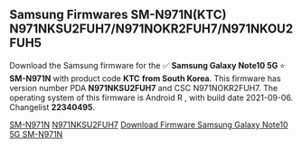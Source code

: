 <h2>Samsung Firmwares SM-N971N(KTC) N971NKSU2FUH7/N971NOKR2FUH7/N971NKOU2FUH5</h2>
Download the Samsung firmware for the ✅ <strong>Samsung Galaxy Note10 5G </strong> ⭐ <strong>SM-N971N</strong> with product code <strong>KTC</strong> <strong> from South Korea</strong>. This firmware has version number PDA <strong>N971NKSU2FUH7</strong> and CSC N971NOKR2FUH7. The operating system of this firmware is Android R , with build date 2021-09-06. Changelist <strong>22340495</strong>.


[SM-N971N](https://samfirm.shop/samsung/model/SM-N971N)
[N971NKSU2FUH7](https://samfirm.shop/samsung/pda/N971NKSU2FUH7)
[Download Firmware Samsung Galaxy Note10 5G SM-N971N](https://samfirm.shop/samsung/firmware/452852)
